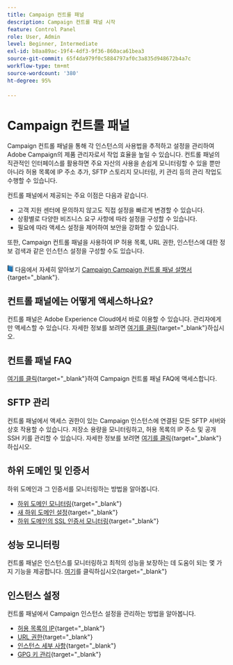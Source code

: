 ```yaml
---
title: Campaign 컨트롤 패널
description: Campaign 컨트롤 패널 시작
feature: Control Panel
role: User, Admin
level: Beginner, Intermediate
exl-id: b8aa89ac-19f4-4df3-9f36-860aca61bea3
source-git-commit: 65f4da979f0c5884797af0c3a835d948672b4a7c
workflow-type: tm+mt
source-wordcount: '380'
ht-degree: 95%

---
```


# Campaign 컨트롤 패널

Campaign 컨트롤 패널을 통해 각 인스턴스의 사용법을 추적하고 설정을 관리하여 Adobe Campaign의 제품 관리자로서 작업 효율을 높일 수 있습니다. 컨트롤 패널의 직관적인 인터페이스를 활용하면 주요 자산의 사용을 손쉽게 모니터링할 수 있을 뿐만 아니라 허용 목록에 IP 주소 추가, SFTP 스토리지 모니터링, 키 관리 등의 관리 작업도 수행할 수 있습니다.

컨트롤 패널에서 제공되는 주요 이점은 다음과 같습니다.

* 고객 지원 센터에 문의하지 않고도 직접 설정을 빠르게 변경할 수 있습니다.
* 상황별로 다양한 비즈니스 요구 사항에 따라 설정을 구성할 수 있습니다.
* 필요에 따라 액세스 설정을 제어하여 보안을 강화할 수 있습니다.

또한, Campaign 컨트롤 패널을 사용하여 IP 허용 목록, URL 권한, 인스턴스에 대한 정보 검색과 같은 인스턴스 설정을 구성할 수도 있습니다.

![](../assets/do-not-localize/book.png) 다음에서 자세히 알아보기 [Campaign Campaign 컨트롤 패널 설명서](https://experienceleague.adobe.com/docs/control-panel/using/control-panel-home.html?lang=ko){target="_blank"}.

## 컨트롤 패널에는 어떻게 액세스하나요?

컨트롤 패널은 Adobe Experience Cloud에서 바로 이용할 수 있습니다. 관리자에게만 액세스할 수 있습니다. 자세한 정보를 보려면 [여기를 클릭](https://experienceleague.adobe.com/docs/control-panel/using/discover-control-panel/accessing-control-panel.html?lang=ko){target="_blank"}하십시오.

## 컨트롤 패널 FAQ

[여기를 클릭](https://experienceleague.adobe.com/docs/control-panel/using/faq.html#control-panel){target="_blank"}하여 Campaign 컨트롤 패널 FAQ에 액세스합니다.

## SFTP 관리

컨트롤 패널에서 액세스 권한이 있는 Campaign 인스턴스에 연결된 모든 SFTP 서버와 상호 작용할 수 있습니다. 저장소 용량을 모니터링하고, 허용 목록의 IP 주소 및 공개 SSH 키를 관리할 수 있습니다. 자세한 정보를 보려면 [여기를 클릭](https://experienceleague.adobe.com/docs/control-panel/using/sftp-management/about-sftp-management.html?lang=ko#sftp-management){target="_blank"}하십시오.

## 하위 도메인 및 인증서

하위 도메인과 그 인증서를 모니터링하는 방법을 알아봅니다.

* [하위 도메인 모니터링](https://experienceleague.adobe.com/docs/control-panel/using/subdomains-and-certificates/monitoring-subdomains.html?lang=ko){target="_blank"}
* [새 하위 도메인 설정](https://experienceleague.adobe.com/docs/control-panel/using/subdomains-and-certificates/setting-up-new-subdomain.html?lang=ko){target="_blank"}
* [하위 도메인의 SSL 인증서 모니터링](https://experienceleague.adobe.com/docs/control-panel/using/subdomains-and-certificates/monitoring-ssl-certificates.html?lang=ko){target="_blank"}

## 성능 모니터링

컨트롤 패널은 인스턴스를 모니터링하고 최적의 성능을 보장하는 데 도움이 되는 몇 가지 기능을 제공합니다. [여기](https://experienceleague.adobe.com/docs/control-panel/using/performance-monitoring/about-performance-monitoring.html?lang=ko)를 클릭하십시오{target="_blank"}


## 인스턴스 설정

컨트롤 패널에서 Campaign 인스턴스 설정을 관리하는 방법을 알아봅니다.
* [허용 목록의 IP](https://experienceleague.adobe.com/docs/control-panel/using/instances-settings/ip-allow-listing-instance-access.html?lang=ko){target="_blank"}
* [URL 권한](https://experienceleague.adobe.com/docs/control-panel/using/instances-settings/url-permissions.html?lang=ko){target="_blank"}
* [인스턴스 세부 사항](https://experienceleague.adobe.com/docs/control-panel/using/instances-settings/instance-details.html?lang=ko){target="_blank"}
* [GPG 키 관리](https://experienceleague.adobe.com/docs/control-panel/using/instances-settings/gpg-keys-management.html?lang=ko){target="_blank"}
